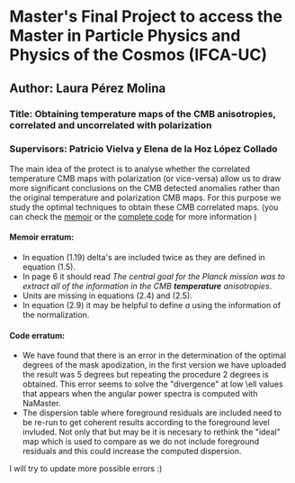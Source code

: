# Master's Final Project to access the Master in Particle Physics and Physics of the Cosmos (IFCA-UC) 


## Author: Laura Pérez Molina

### Title: Obtaining temperature maps of the CMB anisotropies, correlated and uncorrelated with polarization

### Supervisors: Patricio Vielva y Elena de la Hoz López Collado



The main idea of the protect is to analyse whether the correlated temperature CMB maps with polarization (or vice-versa) allow us to draw more significant conclusions on the CMB detected anomalies rather than the original temperature and polarization CMB maps. For this purpose we study the optimal techniques to obtain these CMB correlated maps. (you can check the <a href="https://laupm.github.io/TFM-Correlated_CMB_maps/PerezMolinaLaura_TFM.pdf">memoir</a> or the <a href="https://laupm.github.io/TFM-Correlated_CMB_maps/TFM_Correlated_CMB_maps.html">complete code</a> for more information )

#### Memoir erratum:
  - In equation (1.19) delta's are included twice as they are defined in equation (1.5).
  - In page 6 it should read _The central goal for the Planck mission was to extract all of the information in the CMB **temperature** anisotropies_.
  - Units are missing in equations (2.4) and (2.5).
  - In equation (2.9) it may be helpful to define _a_ using the information of the normalization. 

#### Code erratum:

  - We have found that there is an error in the determination of the optimal degrees of the mask apodization, in the first version we have uploaded the result was 5 degrees but repeating the procedure 2 degrees is obtained. This error seems to solve the "divergence" at low \ell values that appears when the angular power spectra is computed with NaMaster.
  - The dispersion table where foreground residuals are included need to be re-run to get coherent results according to the foreground level invluded. Not only that but may be it is necesary to rethink the "ideal" map which is used to compare as we do not include foreground residuals and this could increase the computed dispersion.

I will try to update more possible errors :)

